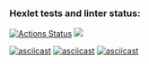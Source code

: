 ### Hexlet tests and linter status:
[![Actions Status](https://github.com/HakiSan/python-project-49/actions/workflows/hexlet-check.yml/badge.svg)](https://github.com/HakiSan/python-project-49/actions)
<a href="https://codeclimate.com/github/HakiSan/python-project-49/maintainability"><img src="https://api.codeclimate.com/v1/badges/474e529fef7fbde5f5e5/maintainability" /></a>

[![asciicast](https://asciinema.org/a/nUpPS7HXmqdmiPERPluIBAizB.svg)](https://asciinema.org/a/nUpPS7HXmqdmiPERPluIBAizB)
[![asciicast](https://asciinema.org/a/l7Ws8E0Bu0qwI87AguXPV0LdK.svg)](https://asciinema.org/a/l7Ws8E0Bu0qwI87AguXPV0LdK)
[![asciicast](https://asciinema.org/a/KoqFXFr9RK9phm4qGgXizt2mX.svg)](https://asciinema.org/a/KoqFXFr9RK9phm4qGgXizt2mX)
